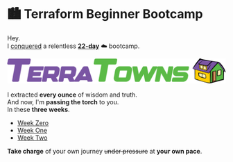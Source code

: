 

# 🏙️ Terraform Beginner Bootcamp

Hey.<br> 
I [conquered](https://github.com/yaya2devops/terraform-beginner-bootcamp-2023/blob/3.1.0/assets/2.7.1/gitpodxcamp/README.md) a relentless **[22-day](https://github.com/yaya2devops/terraform-beginner-bootcamp-2023/commits/main)** ☁️ bootcamp.

![Welcome To TerraTowns!](assets/2.7.1/terratowns.png)

I extracted **every ounce** of wisdom and truth.<br> And now, I'm **passing the torch** to you.<br> In these **three weeks**.

- [Week Zero](journal/week0.md)
- [Week One](journal/week1.md)
- [Week Two](journal/week2.md) 

**Take charge** of your own journey ~~under pressure~~ at **your own pace**.
